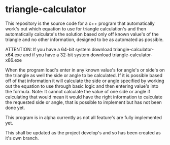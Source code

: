 # triangle-calculator
This repository is the source code for a c++ program that automatically work's out which equation to use for triangle calculation's and then automatically calculate's the solution based only off known value's of the triangle and no other information, designed to be as automated as possible.

ATTENTION: If you have a 64-bit system download triangle-calculator-x64.exe and if you have a 32-bit system download triangle-calculator-x86.exe

When the program load's enter in any known value's for angle's or side's on the triangle as well the side or angle to be calculated. If it is possible based off of that information it will calculate the side or angle specified by working out the equation to use through basic logic and then entering value's into the formula.
Note: It cannot calculate the value of one side or angle if calculating that would mean it would have the right information to calculate the         requested side or angle, that is possible to implement but has not been done yet.

This program is in alpha currently as not all feature's are fully implemented yet.

This shall be updated as the project develop's and so has been created as it's own branch.
